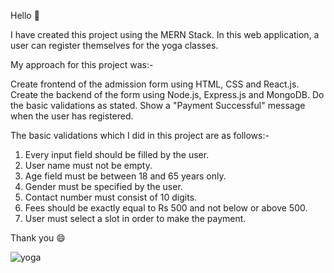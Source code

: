 Hello 👋

I have created this project using the MERN Stack. In this web application, a user can register themselves for the yoga classes.

My approach for this project was:-

Create frontend of the admission form using HTML, CSS and React.js. Create the backend of the form using Node.js, Express.js and MongoDB. Do the basic validations as stated. Show a "Payment Successful" message when the user has registered.

The basic validations which I did in this project are as follows:-

1) Every input field should be filled by the user.
2) User name must not be empty.
3) Age field must be between 18 and 65 years only.
4) Gender must be specified by the user.
5) Contact number must consist of 10 digits.
6) Fees should be exactly equal to Rs 500 and not below or above 500.
7) User must select a slot in order to make the payment.

Thank you 😄

![yoga](https://github.com/user-attachments/assets/607174a2-fdc7-4ee9-a063-4743e5df2556)

